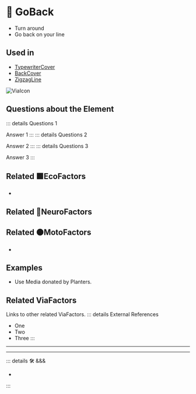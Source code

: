 
# 🔻 <via>GoBack</via>

- Turn around
- Go back on your line

## Used in

- [TypewriterCover](/encyclopedia/Via/ViaTheorem/ViaCover/TypewriterCover)
- [BackCover](/encyclopedia/Via/ViaTheorem/ViaCover/BackCover)
- [ZigzagLine](/encyclopedia/Via/ViaGeometry/ViaCurve/Overview)

![ViaIcon](/Via/Via_Icon.png)



## Questions about the Element

::: details Questions 1

Answer 1
:::
::: details Questions 2

Answer 2
:::
::: details Questions 3

Answer 3
:::





## Related 🟩<eko>EcoFactors</eko>

-

## Related 💜<psike>NeuroFactors</psike>

## Related 🟠<move>MotoFactors</move>

-

## Examples

- Use Media donated by Planters.

## Related <via>ViaFactors</via>

Links to other related ViaFactors.
::: details External References

- One
- Two
- Three
:::

---

<!-- =================================================== -->
<!-- =================================================== -->
<!-- =================================================== -->
<!-- =================================================== -->
<!-- =================================================== -->
---

<!-- =================================================== -->
<!-- =================================================== -->
<!-- =================================================== -->
<!-- =================================================== -->
<!-- =================================================== -->
::: details 🛠 <dev>&&&</dev>

-

:::
